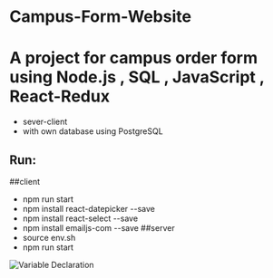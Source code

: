 # Campus-Form-Website

# A project for campus order form using Node.js , SQL , JavaScript , React-Redux 
* sever-client
* with own database using PostgreSQL
## Run: 
##client 
* npm run start
* npm install react-datepicker --save
* npm install react-select --save
* npm install emailjs-com --save
##server
* source env.sh 
* npm run start

![Variable Declaration](/images/002.png)



